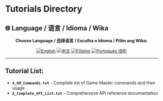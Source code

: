 # Tutorials Directory

## 🌐 Language / 语言 / Idioma / Wika

<div align="center">

**Choose Language / 选择语言 / Escolha o Idioma / Piliin ang Wika:**

[![English](https://img.shields.io/badge/English-EN-blue?style=flat-square)](README.md)
[![中文](https://img.shields.io/badge/中文-CN-red?style=flat-square)](README_CN.md)
[![Filipino](https://img.shields.io/badge/Filipino-PH-green?style=flat-square)](README_PH.md)
[![Português (BR)](https://img.shields.io/badge/Português%20(BR)-BR-yellow?style=flat-square)](README_PT_BR.md)

</div>

---

## Tutorial List:
- **`A_GM_Commands.txt`** - Complete list of Game Master commands and their usage
- **`A_Complete_API_List.txt`** - Comprehensive API reference documentation